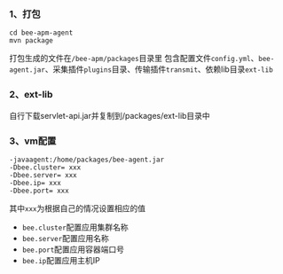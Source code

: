 ### 1、打包
~~~shell
cd bee-apm-agent
mvn package
~~~
打包生成的文件在`/bee-apm/packages`目录里
包含配置文件`config.yml`、`bee-agent.jar`、采集插件`plugins`目录、传输插件`transmit`、依赖lib目录`ext-lib`

### 2、ext-lib
  自行下载servlet-api.jar并复制到/packages/ext-lib目录中

### 3、vm配置
~~~shell
-javaagent:/home/packages/bee-agent.jar
-Dbee.cluster= xxx
-Dbee.server= xxx
-Dbee.ip= xxx
-Dbee.port= xxx

~~~
其中`xxx`为根据自己的情况设置相应的值
- `bee.cluster`配置应用集群名称
- `bee.server`配置应用名称
- `bee.port`配置应用容器端口号
- `bee.ip`配置应用主机IP
